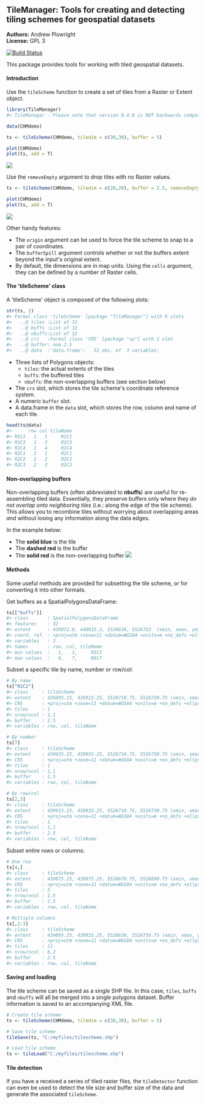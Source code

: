 
<!-- README.md is generated from README.Rmd. Please edit that file -->
TileManager: Tools for creating and detecting tiling schemes for geospatial datasets
------------------------------------------------------------------------------------

**Authors:** Andrew Plowright<br/> **License:** GPL 3

[![Build Status](https://travis-ci.org/AndyPL22/TileManager.svg?branch=master)](https://travis-ci.org/andrew-plowright/TileManager)

This package provides tools for working with tiled geospatial datasets.

#### Introduction

Use the `tileScheme` function to create a set of tiles from a Raster or Extent object.

``` r
library(TileManager)
#> TileManager - Please note that version 0.4.0 is NOT backwards compatible

data(CHMdemo)

ts <- tileScheme(CHMdemo, tiledim = c(30,30), buffer = 5)

plot(CHMdemo)
plot(ts, add = T)
```

![](READMEimgs/demo1-1.png)

Use the `removeEmpty` argument to drop tiles with no Raster values.

``` r
ts <- tileScheme(CHMdemo, tiledim = c(20,20), buffer = 2.5, removeEmpty = TRUE)

plot(CHMdemo)
plot(ts, add = T)
```

![](READMEimgs/demo2-1.png)

Other handy features:

-   The `origin` argument can be used to force the tile scheme to snap to a pair of coordinates.
-   The `bufferSpill` argument controls whether or not the buffers extent beyond the input's original extent.
-   By default, tile dimensions are in map units. Using the `cells` argument, they can be defined by a number of Raster cells.

#### The 'tileScheme' class

A 'tileScheme' object is composed of the following slots:

``` r
str(ts, 2)
#> Formal class 'tileScheme' [package "TileManager"] with 6 slots
#>   ..@ tiles :List of 32
#>   ..@ buffs :List of 32
#>   ..@ nbuffs:List of 32
#>   ..@ crs   :Formal class 'CRS' [package "sp"] with 1 slot
#>   ..@ buffer: num 2.5
#>   ..@ data  :'data.frame':   32 obs. of  3 variables:
```

-   Three lists of Polygons objects:
    -   `tiles`: the actual extents of the tiles
    -   `buffs`: the buffered tiles
    -   `nbuffs`: the non-overlapping buffers (see section below)
-   The `crs` slot, which stores the tile scheme's coordinate reference system.
-   A numeric `buffer` slot.
-   A data.frame in the `data` slot, which stores the row, column and name of each tile.

``` r
head(ts@data)
#>      row col tileName
#> R1C1   1   1     R1C1
#> R1C3   1   3     R1C3
#> R1C4   1   4     R1C4
#> R2C1   2   1     R2C1
#> R2C2   2   2     R2C2
#> R2C3   2   3     R2C3
```

#### Non-overlapping buffers

Non-overlapping buffers (often abbreviated to **nbuffs**) are useful for re-assembling tiled data. Essentially, they preserve buffers only where they *do not overlap onto neighboring tiles* (i.e.: along the edge of the tile scheme). This allows you to recombine tiles without worrying about overlapping areas *and* without losing any information along the data edges.

In the example below:

-   The **solid blue** is the tile
-   The **dashed red** is the buffer
-   The **solid red** is the non-overlapping buffer ![](READMEimgs/nbuff-sample-1.png)

#### Methods

Some useful methods are provided for subsetting the tile scheme, or for converting it into other formats.

Get buffers as a SpatialPolygonsDataFrame:

``` r
ts[["buffs"]]
#> class       : SpatialPolygonsDataFrame 
#> features    : 32 
#> extent      : 439872.8, 440015.2, 5526636, 5526753  (xmin, xmax, ymin, ymax)
#> coord. ref. : +proj=utm +zone=11 +datum=WGS84 +units=m +no_defs +ellps=WGS84 +towgs84=0,0,0 
#> variables   : 3
#> names       : row, col, tileName 
#> min values  :   1,   1,     R1C1 
#> max values  :   6,   7,     R6C7
```

Subset a specific tile by name, number or row/col:

``` r
# By name
ts["R2C2"]
#> class     : tileScheme
#> extent    : 439895.25, 439915.25, 5526710.75, 5526730.75 (xmin, xmax, ymin, ymax)
#> CRS       : +proj=utm +zone=11 +datum=WGS84 +units=m +no_defs +ellps=WGS84 +towgs84=0,0,0
#> tiles     : 1
#> nrow/ncol : 1,1
#> buffer    : 2.5
#> variables : row, col, tileName

# By number
ts[7]
#> class     : tileScheme
#> extent    : 439935.25, 439955.25, 5526710.75, 5526730.75 (xmin, xmax, ymin, ymax)
#> CRS       : +proj=utm +zone=11 +datum=WGS84 +units=m +no_defs +ellps=WGS84 +towgs84=0,0,0
#> tiles     : 1
#> nrow/ncol : 1,1
#> buffer    : 2.5
#> variables : row, col, tileName

# By row/col
ts[2,3]
#> class     : tileScheme
#> extent    : 439915.25, 439935.25, 5526710.75, 5526730.75 (xmin, xmax, ymin, ymax)
#> CRS       : +proj=utm +zone=11 +datum=WGS84 +units=m +no_defs +ellps=WGS84 +towgs84=0,0,0
#> tiles     : 1
#> nrow/ncol : 1,1
#> buffer    : 2.5
#> variables : row, col, tileName
```

Subset entire rows or columns:

``` r
# One row
ts[4,]
#> class     : tileScheme
#> extent    : 439875.25, 439975.25, 5526670.75, 5526690.75 (xmin, xmax, ymin, ymax)
#> CRS       : +proj=utm +zone=11 +datum=WGS84 +units=m +no_defs +ellps=WGS84 +towgs84=0,0,0
#> tiles     : 5
#> nrow/ncol : 1,5
#> buffer    : 2.5
#> variables : row, col, tileName

# Multiple columns
ts[,2:3]
#> class     : tileScheme
#> extent    : 439895.25, 439935.25, 5526638, 5526750.75 (xmin, xmax, ymin, ymax)
#> CRS       : +proj=utm +zone=11 +datum=WGS84 +units=m +no_defs +ellps=WGS84 +towgs84=0,0,0
#> tiles     : 11
#> nrow/ncol : 6,2
#> buffer    : 2.5
#> variables : row, col, tileName
```

#### Saving and loading

The tile scheme can be saved as a single SHP file. In this case, `tiles`, `buffs` and `nbuffs` will all be merged into a single polygons dataset. Buffer information is saved to an accompanying XML file.

``` r
# Create tile scheme
ts <- tileScheme(CHMdemo, tiledim = c(30,30), buffer = 5)

# Save tile scheme
tileSave(ts, "C:/myfiles/tilescheme.shp")

# Load tile scheme
ts <- tileLoad("C:/myfiles/tilescheme.shp")
```

#### Tile detection

If you have a received a series of tiled raster files, the `tileDetector` function can even be used to detect the tile size and buffer size of the data and generate the associated `tileScheme`.
